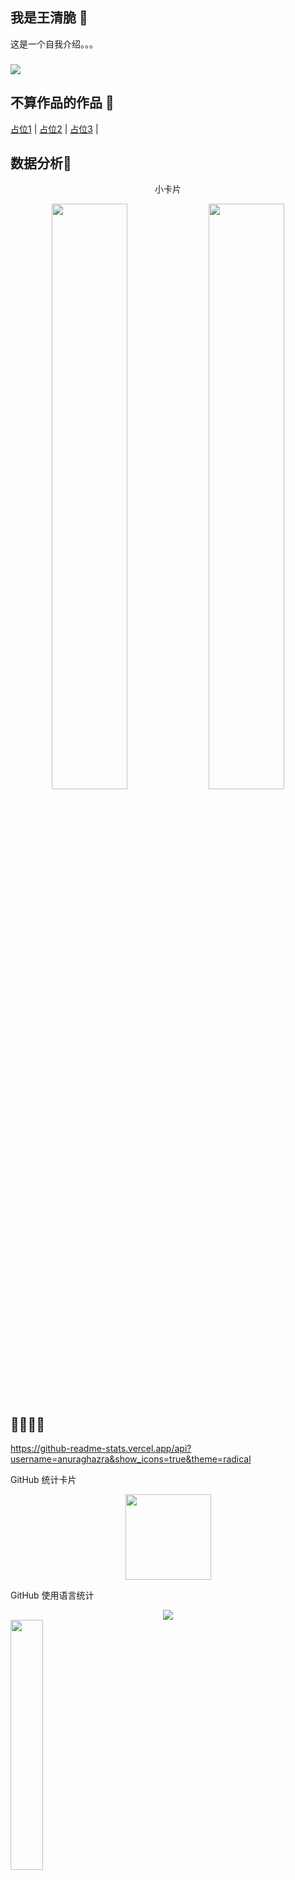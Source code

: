 

## 我是王清脆 🦸
这是一个自我介绍。。。
<h3 align="left"> <img src="https://readme-typing-svg.herokuapp.com/?lines=console.log(%22Hello%2C%20World!%22);精诚所至金石为开!&center=true&size=27"> </h3>

## 不算作品的作品 🧙
<a href="#" target="_blank">占位1</a> |
<a href="#" target="_blank">占位2</a> |
<a href="#" target="_blank">占位3</a> |


## 数据分析👼
<div align="center" font-size=20px>小卡片</div>
<div display="flex"> 
<p align="center">
   <img width="49%" src="https://github-readme-stats.vercel.app/api?username=wangqingcui&show_icons=true&theme=tokyonight" />
  
   <img width="49%" src="https://github-readme-stats.vercel.app/api/top-langs/?username=wangqingcui&layout=compact&theme=tokyonight" /> 
</p>
</div>

## 👼🧚‍♂️🏸
https://github-readme-stats.vercel.app/api?username=anuraghazra&show_icons=true&theme=radical






GitHub 统计卡片
<div align="center"> <img height="137px" src="https://github-readme-stats.vercel.app/api?username=wangqingcui&hide_title=true&hide_border=true&show_icons=trueline_height=21&text_color=000&icon_color=000&bg_color=0,ea6161,ffc64d,fffc4d,52fa5a&theme=graywhite" /> </div>

GitHub 使用语言统计
<div align="center"> <img src="https://github-readme-stats.vercel.app/api/top-langs/?username=wangqingcui&hide_title=true&hide_border=true&layout=compact&langs_count=6&text_color=000&icon_color=fff&bg_color=0,52fa5a,4dfcff,c64dff&theme=tokyonight" /> </div>


 <img width="32%" src="https://github-readme-streak-stats.herokuapp.com/?user=wangqingcui&theme=tokyonight" />


